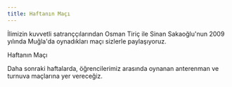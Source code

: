 ```yaml
---
title: Haftanın Maçı
---
```


İlimizin kuvvetli satranççılarından Osman Tiriç ile Sinan Sakaoğlu'nun 2009 yılında Muğla'da oynadıkları maçı sizlerle paylaşıyoruz.

Haftanın Maçı

Daha sonraki haftalarda, öğrencilerimiz arasında oynanan anterenman ve turnuva maçlarına yer vereceğiz.
